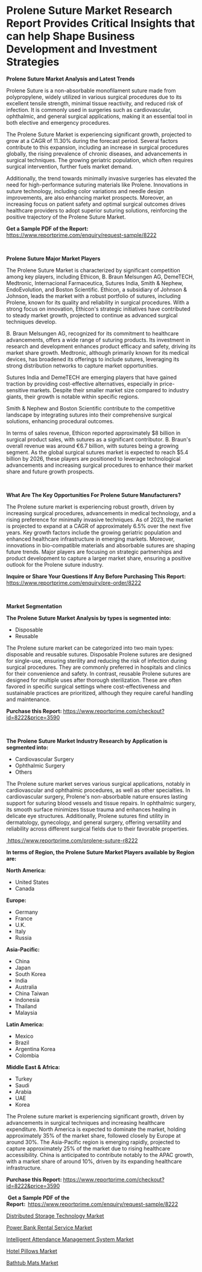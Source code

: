 <p><h1>Prolene Suture Market Research Report Provides Critical Insights that can help Shape Business Development and Investment Strategies</h1></p><p><strong>Prolene Suture Market Analysis and Latest Trends</strong></p>
<p><p>Prolene Suture is a non-absorbable monofilament suture made from polypropylene, widely utilized in various surgical procedures due to its excellent tensile strength, minimal tissue reactivity, and reduced risk of infection. It is commonly used in surgeries such as cardiovascular, ophthalmic, and general surgical applications, making it an essential tool in both elective and emergency procedures. </p><p>The Prolene Suture Market is experiencing significant growth, projected to grow at a CAGR of 11.30% during the forecast period. Several factors contribute to this expansion, including an increase in surgical procedures globally, the rising prevalence of chronic diseases, and advancements in surgical techniques. The growing geriatric population, which often requires surgical intervention, further fuels market demand. </p><p>Additionally, the trend towards minimally invasive surgeries has elevated the need for high-performance suturing materials like Prolene. Innovations in suture technology, including color variations and needle design improvements, are also enhancing market prospects. Moreover, an increasing focus on patient safety and optimal surgical outcomes drives healthcare providers to adopt superior suturing solutions, reinforcing the positive trajectory of the Prolene Suture Market.</p></p>
<p><strong>Get a Sample PDF of the Report:&nbsp;</strong> <a href="https://www.reportprime.com/enquiry/request-sample/8222?utm_campaign=1845&utm_medium=2&utm_source=Github&utm_content=ia&utm_term=28112024&utm_id=prolene-suture">https://www.reportprime.com/enquiry/request-sample/8222</a></p>
<p>&nbsp;</p>
<p><strong>Prolene Suture Major Market Players</strong></p>
<p><p>The Prolene Suture Market is characterized by significant competition among key players, including Ethicon, B. Braun Melsungen AG, DemeTECH, Medtronic, Internacional Farmaceutica, Sutures India, Smith & Nephew, EndoEvolution, and Boston Scientific. Ethicon, a subsidiary of Johnson & Johnson, leads the market with a robust portfolio of sutures, including Prolene, known for its quality and reliability in surgical procedures. With a strong focus on innovation, Ethicon's strategic initiatives have contributed to steady market growth, projected to continue as advanced surgical techniques develop.</p><p>B. Braun Melsungen AG, recognized for its commitment to healthcare advancements, offers a wide range of suturing products. Its investment in research and development enhances product efficacy and safety, driving its market share growth. Medtronic, although primarily known for its medical devices, has broadened its offerings to include sutures, leveraging its strong distribution networks to capture market opportunities.</p><p>Sutures India and DemeTECH are emerging players that have gained traction by providing cost-effective alternatives, especially in price-sensitive markets. Despite their smaller market size compared to industry giants, their growth is notable within specific regions.</p><p>Smith & Nephew and Boston Scientific contribute to the competitive landscape by integrating sutures into their comprehensive surgical solutions, enhancing procedural outcomes. </p><p>In terms of sales revenue, Ethicon reported approximately $8 billion in surgical product sales, with sutures as a significant contributor. B. Braun's overall revenue was around €6.7 billion, with sutures being a growing segment. As the global surgical sutures market is expected to reach $5.4 billion by 2026, these players are positioned to leverage technological advancements and increasing surgical procedures to enhance their market share and future growth prospects.</p></p>
<p>&nbsp;</p>
<p><strong>What Are The Key Opportunities For Prolene Suture Manufacturers?</strong></p>
<p><p>The Prolene suture market is experiencing robust growth, driven by increasing surgical procedures, advancements in medical technology, and a rising preference for minimally invasive techniques. As of 2023, the market is projected to expand at a CAGR of approximately 6.5% over the next five years. Key growth factors include the growing geriatric population and enhanced healthcare infrastructure in emerging markets. Moreover, innovations in bio-compatible materials and absorbable sutures are shaping future trends. Major players are focusing on strategic partnerships and product development to capture a larger market share, ensuring a positive outlook for the Prolene suture industry.</p></p>
<p><strong>Inquire or Share Your Questions If Any Before Purchasing This Report:</strong> <a href="https://www.reportprime.com/enquiry/pre-order/8222?utm_campaign=1845&utm_medium=2&utm_source=Github&utm_content=ia&utm_term=28112024&utm_id=prolene-suture">https://www.reportprime.com/enquiry/pre-order/8222</a></p>
<p>&nbsp;</p>
<p><strong>Market Segmentation</strong></p>
<p><strong>The Prolene Suture Market Analysis by types is segmented into:</strong></p>
<p><ul><li>Disposable</li><li>Reusable</li></ul></p>
<p><p>The Prolene suture market can be categorized into two main types: disposable and reusable sutures. Disposable Prolene sutures are designed for single-use, ensuring sterility and reducing the risk of infection during surgical procedures. They are commonly preferred in hospitals and clinics for their convenience and safety. In contrast, reusable Prolene sutures are designed for multiple uses after thorough sterilization. These are often favored in specific surgical settings where cost-effectiveness and sustainable practices are prioritized, although they require careful handling and maintenance.</p></p>
<p><strong>Purchase this Report:&nbsp;</strong><a href="https://www.reportprime.com/checkout?id=8222&price=3590&utm_campaign=1845&utm_medium=2&utm_source=Github&utm_content=ia&utm_term=28112024&utm_id=prolene-suture">https://www.reportprime.com/checkout?id=8222&price=3590</a></p>
<p>&nbsp;</p>
<p><strong>The Prolene Suture Market Industry Research by Application is segmented into:</strong></p>
<p><ul><li>Cardiovascular Surgery</li><li>Ophthalmic Surgery</li><li>Others</li></ul></p>
<p><p>The Prolene suture market serves various surgical applications, notably in cardiovascular and ophthalmic procedures, as well as other specialties. In cardiovascular surgery, Prolene's non-absorbable nature ensures lasting support for suturing blood vessels and tissue repairs. In ophthalmic surgery, its smooth surface minimizes tissue trauma and enhances healing in delicate eye structures. Additionally, Prolene sutures find utility in dermatology, gynecology, and general surgery, offering versatility and reliability across different surgical fields due to their favorable properties.</p></p>
<p><a href="https://www.reportprime.com/prolene-suture-r8222?utm_campaign=1845&utm_medium=2&utm_source=Github&utm_content=ia&utm_term=28112024&utm_id=prolene-suture">&nbsp;https://www.reportprime.com/prolene-suture-r8222</a></p>
<p><strong>In terms of Region, the Prolene Suture Market Players available by Region are:</strong></p>
<p>
    <p> <strong> North America: </strong>
        <ul>
            <li>United States</li>
            <li>Canada</li>
        </ul>
        </p> 
    <p> <strong> Europe: </strong>
        <ul>
            <li>Germany</li>
            <li>France</li>
            <li>U.K.</li>
            <li>Italy</li>
            <li>Russia</li>
        </ul>
        </p> 
    <p> <strong> Asia-Pacific: </strong>
        <ul>
            <li>China</li>
            <li>Japan</li>
            <li>South Korea</li>
            <li>India</li>
            <li>Australia</li>
            <li>China Taiwan</li>
            <li>Indonesia</li>
            <li>Thailand</li>
            <li>Malaysia</li>
        </ul>
        </p> 
    <p> <strong> Latin America: </strong>
        <ul>
            <li>Mexico</li>
            <li>Brazil</li>
            <li>Argentina Korea</li>
            <li>Colombia</li>
        </ul>
        </p> 
    <p> <strong> Middle East & Africa: </strong>
        <ul>
            <li>Turkey</li>
            <li>Saudi</li>
            <li>Arabia</li>
            <li>UAE</li>
            <li>Korea</li>
        </ul>
    </p>
    </p>
<p><p>The Prolene suture market is experiencing significant growth, driven by advancements in surgical techniques and increasing healthcare expenditure. North America is expected to dominate the market, holding approximately 35% of the market share, followed closely by Europe at around 30%. The Asia-Pacific region is emerging rapidly, projected to capture approximately 25% of the market due to rising healthcare accessibility. China is anticipated to contribute notably to the APAC growth, with a market share of around 10%, driven by its expanding healthcare infrastructure.</p></p>
<p><strong>Purchase this Report: </strong><a href="https://www.reportprime.com/checkout?id=8222&price=3590&utm_campaign=1845&utm_medium=2&utm_source=Github&utm_content=ia&utm_term=28112024&utm_id=prolene-suture">https://www.reportprime.com/checkout?id=8222&price=3590</a></p>
<p>&nbsp;<strong>Get a Sample PDF of the Report:&nbsp;&nbsp;</strong><a href="https://www.reportprime.com/enquiry/request-sample/8222?utm_campaign=1845&utm_medium=2&utm_source=Github&utm_content=ia&utm_term=28112024&utm_id=prolene-suture">https://www.reportprime.com/enquiry/request-sample/8222</a></p>
<p><strong></strong></p>
<p><p><a href="https://issuu.com/reportprime-2/docs/distributed-storage-technology-mark_16f0fd83412660?utm_campaign=1845&utm_medium=2&utm_source=Github&utm_content=ia&utm_term=28112024&utm_id=prolene-suture">Distributed Storage Technology Market</a></p><p><a href="https://www.linkedin.com/pulse/key-drivers-power-bank-rental-service-market-how-its-growing-rey6f?utm_campaign=1845&utm_medium=2&utm_source=Github&utm_content=ia&utm_term=28112024&utm_id=prolene-suture">Power Bank Rental Service Market</a></p><p><a href="https://issuu.com/reportprime-2/docs/intelligent-attendance-management-s_b36e1ea0768273?utm_campaign=1845&utm_medium=2&utm_source=Github&utm_content=ia&utm_term=28112024&utm_id=prolene-suture">Intelligent Attendance Management System Market</a></p><p><a href="https://www.linkedin.com/pulse/analysisofthehotel-pillows-market-withcagrof58anticipatedfrom2024to2031-t8jrf?utm_campaign=1845&utm_medium=2&utm_source=Github&utm_content=ia&utm_term=28112024&utm_id=prolene-suture">Hotel Pillows Market</a></p><p><a href="https://www.linkedin.com/pulse/bathtub-mats-revenue-growth-report-2024-2031-karmark-mu5if?utm_campaign=1845&utm_medium=2&utm_source=Github&utm_content=ia&utm_term=28112024&utm_id=prolene-suture">Bathtub Mats Market</a></p></p>